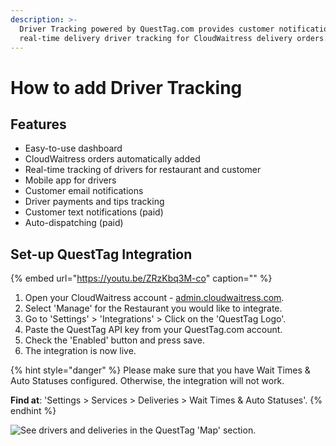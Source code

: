 ```yaml
---
description: >-
  Driver Tracking powered by QuestTag.com provides customer notifications with
  real-time delivery driver tracking for CloudWaitress delivery orders.
---
```


# How to add Driver Tracking

## Features

* Easy-to-use dashboard
* CloudWaitress orders automatically added
* Real-time tracking of drivers for restaurant and customer
* Mobile app for drivers
* Customer email notifications
* Driver payments and tips tracking
* Customer text notifications \(paid\)
* Auto-dispatching \(paid\)

## Set-up QuestTag Integration

{% embed url="https://youtu.be/ZRzKbq3M-co" caption="" %}

1. Open your CloudWaitress account - [admin.cloudwaitress.com](https://admin.cloudwaitress.com/).
2. Select 'Manage' for the Restaurant you would like to integrate.
3. Go to 'Settings' &gt; 'Integrations' &gt; Click on the 'QuestTag Logo'.
4. Paste the QuestTag API key from your QuestTag.com account.
5. Check the 'Enabled' button and press save.
6. The integration is now live.

{% hint style="danger" %}
Please make sure that you have Wait Times & Auto Statuses configured. Otherwise, the integration will not work.

**Find at**: 'Settings &gt; Services &gt; Deliveries &gt; Wait Times & Auto Statuses'.
{% endhint %}

![See drivers and deliveries in the QuestTag &apos;Map&apos; section.](../.gitbook/assets/screen-shot-2020-08-29-at-8.20.24-pm.png)

